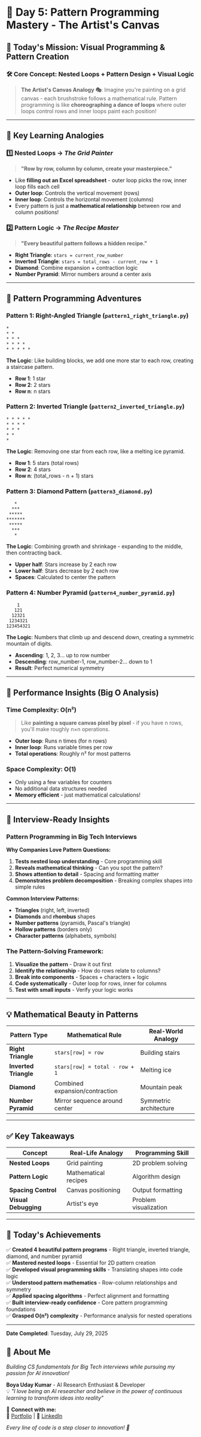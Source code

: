# 🎨 Day 5: Pattern Programming Mastery - The Artist's Canvas

## 🎯 **Today's Mission: Visual Programming & Pattern Creation**

### 🛠️ **Core Concept: Nested Loops + Pattern Design + Visual Logic**

> **The Artist's Canvas Analogy 🎭**: Imagine you're painting on a grid canvas - each brushstroke follows a mathematical rule. Pattern programming is like **choreographing a dance of loops** where outer loops control rows and inner loops paint each position!

---

## 🧠 **Key Learning Analogies**

### 1️⃣ **Nested Loops** → *The Grid Painter*
> **"Row by row, column by column, create your masterpiece."**

- Like **filling out an Excel spreadsheet** - outer loop picks the row, inner loop fills each cell
- **Outer loop**: Controls the vertical movement (rows)
- **Inner loop**: Controls the horizontal movement (columns)
- Every pattern is just a **mathematical relationship** between row and column positions!

### 2️⃣ **Pattern Logic** → *The Recipe Master*
> **"Every beautiful pattern follows a hidden recipe."**

- **Right Triangle**: `stars = current_row_number`
- **Inverted Triangle**: `stars = total_rows - current_row + 1`
- **Diamond**: Combine expansion + contraction logic
- **Number Pyramid**: Mirror numbers around a center axis

---

## 🎨 **Pattern Programming Adventures**

### **Pattern 1: Right-Angled Triangle** (`pattern1_right_triangle.py`)
```
*
* *
* * *
* * * *
* * * * *
```
**The Logic**: Like building blocks, we add one more star to each row, creating a staircase pattern.
- **Row 1**: 1 star
- **Row 2**: 2 stars  
- **Row n**: n stars

### **Pattern 2: Inverted Triangle** (`pattern2_inverted_triangle.py`)
```
* * * * *
* * * *
* * *
* *
*
```
**The Logic**: Removing one star from each row, like a melting ice pyramid.
- **Row 1**: 5 stars (total rows)
- **Row 2**: 4 stars
- **Row n**: (total_rows - n + 1) stars

### **Pattern 3: Diamond Pattern** (`pattern3_diamond.py`)
```
   *
  ***
 *****
*******
 *****
  ***
   *
```
**The Logic**: Combining growth and shrinkage - expanding to the middle, then contracting back.
- **Upper half**: Stars increase by 2 each row
- **Lower half**: Stars decrease by 2 each row
- **Spaces**: Calculated to center the pattern

### **Pattern 4: Number Pyramid** (`pattern4_number_pyramid.py`)
```
    1
   121
  12321
 1234321
123454321
```
**The Logic**: Numbers that climb up and descend down, creating a symmetric mountain of digits.
- **Ascending**: 1, 2, 3... up to row number
- **Descending**: row_number-1, row_number-2... down to 1
- **Result**: Perfect numerical symmetry

---

## 🚀 **Performance Insights (Big O Analysis)**

### **Time Complexity: O(n²)**
> Like **painting a square canvas pixel by pixel** - if you have n rows, you'll make roughly n×n operations.

- **Outer loop**: Runs n times (for n rows)
- **Inner loop**: Runs variable times per row
- **Total operations**: Roughly n² for most patterns

### **Space Complexity: O(1)**
- Only using a few variables for counters
- No additional data structures needed
- **Memory efficient** - just mathematical calculations!

---

## 🎪 **Interview-Ready Insights**

### **Pattern Programming in Big Tech Interviews**

**Why Companies Love Pattern Questions:**
1. **Tests nested loop understanding** - Core programming skill
2. **Reveals mathematical thinking** - Can you spot the pattern?
3. **Shows attention to detail** - Spacing and formatting matter
4. **Demonstrates problem decomposition** - Breaking complex shapes into simple rules

**Common Interview Patterns:**
- **Triangles** (right, left, inverted)
- **Diamonds** and **rhombus** shapes  
- **Number patterns** (pyramids, Pascal's triangle)
- **Hollow patterns** (borders only)
- **Character patterns** (alphabets, symbols)

### **The Pattern-Solving Framework:**
1. **Visualize the pattern** - Draw it out first
2. **Identify the relationship** - How do rows relate to columns?
3. **Break into components** - Spaces + characters + logic
4. **Code systematically** - Outer loop for rows, inner for columns
5. **Test with small inputs** - Verify your logic works

---

## 💡 **Mathematical Beauty in Patterns**

| Pattern Type | Mathematical Rule | Real-World Analogy |
|--------------|------------------|-------------------|
| **Right Triangle** | `stars[row] = row` | Building stairs |
| **Inverted Triangle** | `stars[row] = total - row + 1` | Melting ice |
| **Diamond** | Combined expansion/contraction | Mountain peak |
| **Number Pyramid** | Mirror sequence around center | Symmetric architecture |

---

## ✅ **Key Takeaways**

| Concept | Real-Life Analogy | Programming Skill |
|---------|------------------|------------------|
| **Nested Loops** | Grid painting | 2D problem solving |
| **Pattern Logic** | Mathematical recipes | Algorithm design |
| **Spacing Control** | Canvas positioning | Output formatting |
| **Visual Debugging** | Artist's eye | Problem visualization |

---

## 🎯 **Today's Achievements**

✅ **Created 4 beautiful pattern programs** - Right triangle, inverted triangle, diamond, and number pyramid  
✅ **Mastered nested loops** - Essential for 2D pattern creation  
✅ **Developed visual programming skills** - Translating shapes into code logic  
✅ **Understood pattern mathematics** - Row-column relationships and symmetry  
✅ **Applied spacing algorithms** - Perfect alignment and formatting  
✅ **Built interview-ready confidence** - Core pattern programming foundations  
✅ **Grasped O(n²) complexity** - Performance analysis for nested operations  

---

**Date Completed**: Tuesday, July 29, 2025

## 🚀 About Me
*Building CS fundamentals for Big Tech interviews while pursuing my passion for AI innovation!*

**Boya Uday Kumar** - AI Research Enthusiast & Developer  
💡 *"I love being an AI researcher and believe in the power of continuous learning to transform ideas into reality"*

🔗 **Connect with me:**  
📱 [Portfolio](https://ud-ai-kumar.vercel.app/) | 💼 [LinkedIn](https://www.linkedin.com/in/uday-kumar-boya-ai-innovator)

*Every line of code is a step closer to innovation! 🌟* 